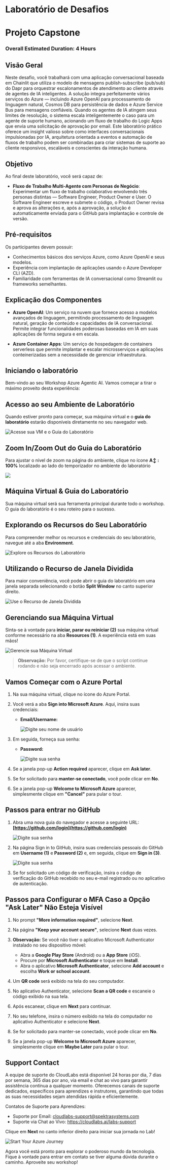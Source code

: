 
# Laboratório de Desafios

# Projeto Capstone

### Overall Estimated Duration: 4 Hours

## Visão Geral

Neste desafio, você trabalhará com uma aplicação conversacional baseada em Chainlit que utiliza o modelo de mensagens publish-subscribe (pub/sub) do Dapr para orquestrar escalonamentos de atendimento ao cliente através de agentes de IA inteligentes. A solução integra perfeitamente vários serviços do Azure — incluindo Azure OpenAI para processamento de linguagem natural, Cosmos DB para persistência de dados e Azure Service Bus para mensagens confiáveis. Quando os agentes de IA atingem seus limites de resolução, o sistema escala inteligentemente o caso para um agente de suporte humano, acionando um fluxo de trabalho do Logic Apps que envia uma solicitação de aprovação por email. Este laboratório prático oferece um insight valioso sobre como interfaces conversacionais impulsionadas por IA, arquitetura orientada a eventos e automação de fluxos de trabalho podem ser combinadas para criar sistemas de suporte ao cliente responsivos, escaláveis e conscientes da interação humana.


## Objetivo

Ao final deste laboratório, você será capaz de:

- **Fluxo de Trabalho Multi-Agente com Personas de Negócio**: Experimentar um fluxo de trabalho colaborativo envolvendo três personas distintas — Software Engineer, Product Owner e User. O Software Engineer escreve e submete o código, o Product Owner revisa e aprova as alterações e, após a aprovação, a solução é automaticamente enviada para o GitHub para implantação e controle de versão.


## Pré-requisitos

Os participantes devem possuir:

- Conhecimentos básicos dos serviços Azure, como Azure OpenAI e seus modelos.
- Experiência com implantação de aplicações usando o Azure Developer CLI (AZD).
- Familiaridade com ferramentas de IA conversacional como Streamlit ou frameworks semelhantes.


## Explicação dos Componentes

- **Azure OpenAI**: Um serviço na nuvem que fornece acesso a modelos avançados de linguagem, permitindo processamento de linguagem natural, geração de conteúdo e capacidades de IA conversacional. Permite integrar funcionalidades poderosas baseadas em IA em suas aplicações de forma segura e em escala.

- **Azure Container Apps**: Um serviço de hospedagem de containers serverless que permite implantar e escalar microsserviços e aplicações conteinerizadas sem a necessidade de gerenciar infraestrutura.


## Iniciando o laboratório

Bem-vindo ao seu Workshop Azure Agentic AI. Vamos começar a tirar o máximo proveito desta experiência:

## Acesso ao seu Ambiente de Laboratório

Quando estiver pronto para começar, sua máquina virtual e o **guia do laboratório** estarão disponíveis diretamente no seu navegador web.

![Acesse sua VM e o Guia do Laboratório](./media/Agg1.png)

## Zoom In/Zoom Out do Guia do Laboratório

Para ajustar o nível de zoom na página do ambiente, clique no ícone **A↕ : 100%** localizado ao lado do temporizador no ambiente do laboratório

![](./media/Agg2.png)

## Máquina Virtual & Guia do Laboratório

Sua máquina virtual será sua ferramenta principal durante todo o workshop. O guia do laboratório é o seu roteiro para o sucesso.

## Explorando os Recursos do Seu Laboratório

Para compreender melhor os recursos e credenciais do seu laboratório, navegue até a aba **Environment**.

![Explore os Recursos do Laboratório](./media/Agg3.png)

## Utilizando o Recurso de Janela Dividida

Para maior conveniência, você pode abrir o guia do laboratório em uma janela separada selecionando o botão **Split Window** no canto superior direito.

![Use o Recurso de Janela Dividida](./media/Agg4.png)

## Gerenciando sua Máquina Virtual

Sinta-se à vontade para **iniciar, parar ou reiniciar (2)** sua máquina virtual conforme necessário na aba **Resources (1)**. A experiência está em suas mãos!

![Gerencie sua Máquina Virtual](./media/Agg5.png)

> **Observação:** Por favor, certifique-se de que o script continue rodando e não seja encerrado após acessar o ambiente.


## Vamos Começar com o Azure Portal

1. Na sua máquina virtual, clique no ícone do Azure Portal.  
2. Você verá a aba **Sign into Microsoft Azure**. Aqui, insira suas credenciais:

   - **Email/Username:** <inject key="AzureAdUserEmail"></inject>

     ![Digite seu nome de usuário](./media/gt-5.png)

3. Em seguida, forneça sua senha:

   - **Password:** <inject key="AzureAdUserPassword"></inject>

     ![Digite sua senha](./media/gt-4.png)


4. Se a janela pop-up **Action required** aparecer, clique em **Ask later**.  
5. Se for solicitado para **manter-se conectado**, você pode clicar em **No**.  
6. Se a janela pop-up **Welcome to Microsoft Azure** aparecer, simplesmente clique em **"Cancel"** para pular o tour.

## Passos para entrar no GitHub

1. Abra uma nova guia do navegador e acesse a seguinte URL: **[https://github.com/login](https://github.com/login)**

   ![Digite sua senha](./media/Git1.png)

1. Na página Sign in to GitHub, insira suas credenciais pessoais do GitHub em **Username (1)** e **Password (2)** e, em seguida, clique em **Sign in (3)**.

   ![Digite sua senha](./media/Git2.png)

1. Se for solicitado um código de verificação, insira o código de verificação do GitHub recebido no seu e-mail registrado ou no aplicativo de autenticação.


## Passos para Configurar o MFA Caso a Opção "Ask Later" Não Esteja Visível

1. No prompt **"More information required"**, selecione **Next**.

1. Na página **"Keep your account secure"**, selecione **Next** duas vezes.

1. **Observação:** Se você não tiver o aplicativo Microsoft Authenticator instalado no seu dispositivo móvel:

   - Abra a **Google Play Store** (Android) ou a **App Store** (iOS).
   - Procure por **Microsoft Authenticator** e toque em **Install**.
   - Abra o aplicativo **Microsoft Authenticator**, selecione **Add account** e escolha **Work or school account**.

1. Um **QR code** será exibido na tela do seu computador.

1. No aplicativo Authenticator, selecione **Scan a QR code** e escaneie o código exibido na sua tela.

1. Após escanear, clique em **Next** para continuar.

1. No seu telefone, insira o número exibido na tela do computador no aplicativo Authenticator e selecione **Next**.

1. Se for solicitado para manter-se conectado, você pode clicar em **No**.

1. Se a janela pop-up **Welcome to Microsoft Azure** aparecer, simplesmente clique em **Maybe Later** para pular o tour.


## Support Contact

A equipe de suporte do CloudLabs está disponível 24 horas por dia, 7 dias por semana, 365 dias por ano, via email e chat ao vivo para garantir assistência contínua a qualquer momento. Oferecemos canais de suporte dedicados, específicos para aprendizes e instrutores, garantindo que todas as suas necessidades sejam atendidas rápida e eficientemente.

Contatos de Suporte para Aprendizes:

- Suporte por Email: [cloudlabs-support@spektrasystems.com](mailto:cloudlabs-support@spektrasystems.com)
- Suporte via Chat ao Vivo: https://cloudlabs.ai/labs-support

Clique em **Next** no canto inferior direito para iniciar sua jornada no Lab!

![Start Your Azure Journey](./media/Agg6.png)

Agora você está pronto para explorar o poderoso mundo da tecnologia. Fique à vontade para entrar em contato se tiver alguma dúvida durante o caminho. Aproveite seu workshop!
